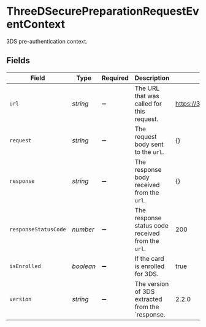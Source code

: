 # ThreeDSecurePreparationRequestEventContext

3DS pre-authentication context.


## Fields

| Field                                             | Type                                              | Required                                          | Description                                       | Example                                           |
| ------------------------------------------------- | ------------------------------------------------- | ------------------------------------------------- | ------------------------------------------------- | ------------------------------------------------- |
| `url`                                             | *string*                                          | :heavy_minus_sign:                                | The URL that was called for this request.         | https://3dserver.example/auth                     |
| `request`                                         | *string*                                          | :heavy_minus_sign:                                | The request body sent to the `url`.               | {}                                                |
| `response`                                        | *string*                                          | :heavy_minus_sign:                                | The response body received from the `url`.        | {}                                                |
| `responseStatusCode`                              | *number*                                          | :heavy_minus_sign:                                | The response status code received from the `url`. | 200                                               |
| `isEnrolled`                                      | *boolean*                                         | :heavy_minus_sign:                                | If the card is enrolled for 3DS.                  | true                                              |
| `version`                                         | *string*                                          | :heavy_minus_sign:                                | The version of 3DS extracted from the `response.  | 2.2.0                                             |